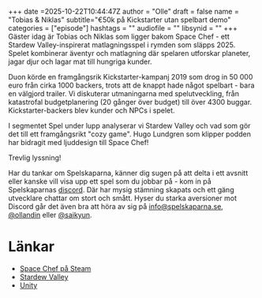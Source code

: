 +++
date =2025-10-22T10:44:47Z
author = "Olle"
draft = false 
name = "Tobias & Niklas"
subtitle="€50k på Kickstarter utan spelbart demo"
categories = ["episode"]
hashtags = ""
audiofile = ""
libsynid = ""
+++
Gäster idag är Tobias och Niklas som ligger bakom Space Chef - ett Stardew Valley-inspirerat matlagningsspel i rymden som släpps 2025. Spelet kombinerar äventyr och matlagning där spelaren utforskar planeter, jagar djur och lagar mat till hungriga kunder.

Duon körde en framgångsrik Kickstarter-kampanj 2019 som drog in 50 000 euro från cirka 1000 backers, trots att de knappt hade något spelbart - bara en välgjord trailer. Vi diskuterar utmaningarna med spelutveckling, från katastrofal budgetplanering (20 gånger över budget) till över 4300 buggar. Kickstarter-backers blev kunder och NPCs i spelet.

I segmentet Spel under lupp analyserar vi Stardew Valley och vad som gör det till ett framgångsrikt "cozy game". Hugo Lundgren som klipper podden har bidragit med ljuddesign till Space Chef!

Trevlig lyssning!

Har du tankar om Spelskaparna, känner dig sugen på att delta i ett avsnitt eller kanske vill visa upp ett spel som du jobbar på - kom in på Spelskaparnas [discord](https://discord.gg/hBHEXss). Där har mysig stämning skapats och ett gäng utvecklare chattar om stort och smått. Hyser du starka aversioner mot Discord går det även bra att höra av sig på info@spelskaparna.se, [@ollandin](https://twitter.com/ollelandin) eller [@saikyun](https://twitter.com/Saikyun).

# Länkar
* [Space Chef på Steam](https://store.steampowered.com/app/1272290/Space_Chef/)
* [Stardew Valley](https://store.steampowered.com/app/413150/Stardew_Valley/)
* [Unity](https://unity.com/)